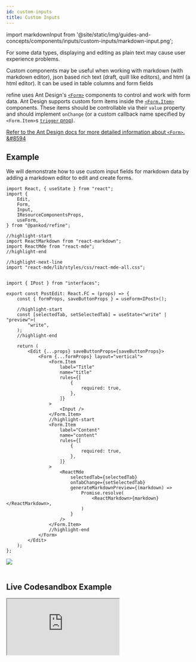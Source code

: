 ```yaml
---
id: custom-inputs
title: Custom Inputs
---
```


import markdownInput from '@site/static/img/guides-and-concepts/components/inputs/custom-inputs/markdown-input.png';

For some data types, displaying and editing as plain text may cause user experience problems.  

Custom components may be useful when working with markdown (with markdown editor), json based rich text (draft, quill like editors), and html (a html editor). It can be used in table columns and form fields   

refine uses Ant Design's [`<Form>`](https://ant.design/components/form/) components to control and work with form data. Ant Design supports custom form items inside the [`<Form.Item>`](https://ant.design/components/form/#Form.Item) components. These items should be controllable via their `value` property and should implement `onChange` (or a custom callback name specified by `<Form.Item>`s [`trigger` prop](https://ant.design/components/form/#Form.Item)).

[Refer to the Ant Design docs for more detailed information about `<Form>`. &#8594](https://ant.design/components/form/)

## Example

We will demonstrate how to use custom input fields for markdown data by adding a markdown editor to edit and create forms.

```tsx title="/src/pages/posts/edit.tsx"
import React, { useState } from "react";
import {
    Edit,
    Form,
    Input,
    IResourceComponentsProps,
    useForm,
} from "@pankod/refine";

//highlight-start
import ReactMarkdown from "react-markdown";
import ReactMde from "react-mde";
//highlight-end

//highlight-next-line
import "react-mde/lib/styles/css/react-mde-all.css";


import { IPost } from "interfaces";

export const PostEdit: React.FC = (props) => {
    const { formProps, saveButtonProps } = useForm<IPost>();

    //highlight-start
    const [selectedTab, setSelectedTab] = useState<"write" | "preview">(
        "write",
    );
    //highlight-end

    return (
        <Edit {...props} saveButtonProps={saveButtonProps}>
            <Form {...formProps} layout="vertical">
                <Form.Item
                    label="Title"
                    name="title"
                    rules={[
                        {
                            required: true,
                        },
                    ]}
                >
                    <Input />
                </Form.Item>
                //highlight-start
                <Form.Item
                    label="Content"
                    name="content"
                    rules={[
                        {
                            required: true,
                        },
                    ]}
                >
                    <ReactMde
                        selectedTab={selectedTab}
                        onTabChange={setSelectedTab}
                        generateMarkdownPreview={(markdown) =>
                            Promise.resolve(
                                <ReactMarkdown>{markdown}</ReactMarkdown>,
                            )
                        }
                    />
                </Form.Item>
                //highlight-end
            </Form>
        </Edit>
    );
};
```

<div style={{textAlign: "center"}}>
    <img src={markdownInput} />
</div>
<br/>


## Live Codesandbox Example

<iframe src="https://codesandbox.io/embed/refine-custom-inputs-example-mfmh6?autoresize=1&fontsize=14&module=%2Fsrc%2Fpages%2Fposts%2Fedit.tsx&theme=dark&view=preview"
    style={{width: "100%", height:"80vh", border: "0px", borderRadius: "8px", overflow:"hidden"}}
    title="refine-custom-inputs-example"
    allow="accelerometer; ambient-light-sensor; camera; encrypted-media; geolocation; gyroscope; hid; microphone; midi; payment; usb; vr; xr-spatial-tracking"
    sandbox="allow-forms allow-modals allow-popups allow-presentation allow-same-origin allow-scripts"
></iframe>

